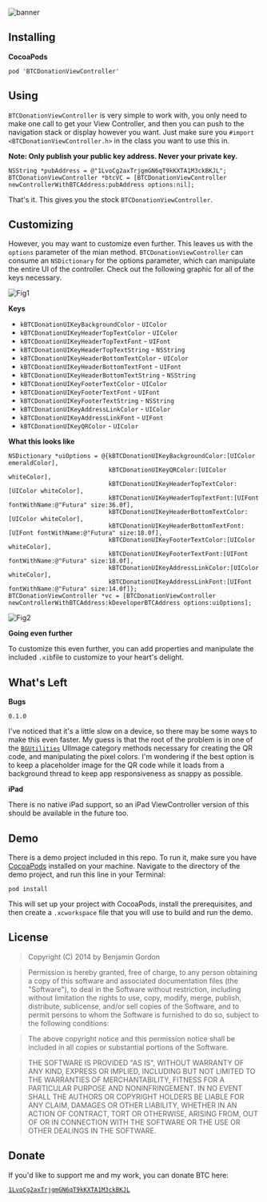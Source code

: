 ![banner](/Images/banner-01.png)

## Installing

**CocoaPods**

`pod 'BTCDonationViewController'`

## Using

`BTCDonationViewController` is very simple to work with, you only need to make one call to get your View Controller, and then you can push to the navigation stack or display however you want. Just make sure you `#import <BTCDonationViewController.h>` in the class you want to use this in.

**Note: Only publish your public key address. Never your private key.**

```objc
NSString *pubAddress = @"1LvoCg2axTrjgmGN6qT9kKXTA1M3ckBKJL";
BTCDonationViewController *btcVC = [BTCDonationViewController newControllerWithBTCAddress:pubAddress options:nil];
```

That's it. This gives you the stock `BTCDonationViewController`.

## Customizing

However, you may want to customize even further. This leaves us with the `options` parameter of the mian method. `BTCDonationViewController` can consume an `NSDictionary` for the options parameter, which can manipulate the entire UI of the controller. Check out the following graphic for all of the keys necessary.

![Fig1](/Images/figure1-01.png)

**Keys**

* `kBTCDonationUIKeyBackgroundColor` - `UIColor`
* `kBTCDonationUIKeyHeaderTopTextColor` - `UIColor`
* `kBTCDonationUIKeyHeaderTopTextFont` - `UIFont`
* `kBTCDonationUIKeyHeaderTopTextString` - `NSString`
* `kBTCDonationUIKeyHeaderBottomTextColor` - `UIColor`
* `kBTCDonationUIKeyHeaderBottomTextFont` - `UIFont`
* `kBTCDonationUIKeyHeaderBottomTextString` - `NSString`
* `kBTCDonationUIKeyFooterTextColor` - `UIColor`
* `kBTCDonationUIKeyFooterTextFont` - `UIFont`
* `kBTCDonationUIKeyFooterTextString` - `NSString`
* `kBTCDonationUIKeyAddressLinkColor` - `UIColor`
* `kBTCDonationUIKeyAddressLinkFont` - `UIFont`
* `kBTCDonationUIKeyQRColor` - `UIColor`

**What this looks like**

```objc
NSDictionary *uiOptions = @{kBTCDonationUIKeyBackgroundColor:[UIColor emeraldColor],
                            kBTCDonationUIKeyQRColor:[UIColor whiteColor],
                            kBTCDonationUIKeyHeaderTopTextColor:[UIColor whiteColor],
                            kBTCDonationUIKeyHeaderTopTextFont:[UIFont fontWithName:@"Futura" size:36.0f],
                            kBTCDonationUIKeyHeaderBottomTextColor:[UIColor whiteColor],
                            kBTCDonationUIKeyHeaderBottomTextFont:[UIFont fontWithName:@"Futura" size:18.0f],
                            kBTCDonationUIKeyFooterTextColor:[UIColor whiteColor],
                            kBTCDonationUIKeyFooterTextFont:[UIFont fontWithName:@"Futura" size:18.0f],
                            kBTCDonationUIKeyAddressLinkColor:[UIColor whiteColor],
                            kBTCDonationUIKeyAddressLinkFont:[UIFont fontWithName:@"Futura" size:14.0f]};
BTCDonationViewController *vc = [BTCDonationViewController newControllerWithBTCAddress:kDeveloperBTCAddress options:uiOptions];
```

![Fig2](/Images/figure2-01.png)

**Going even further**

To customize this even further, you can add properties and manipulate the included `.xib`file to customize to your heart's delight.

## What's Left

**Bugs**

`0.1.0`

I've noticed that it's a little slow on a device, so there may be some ways to make this even faster. My guess is that the root of the problem is in one of the [`BGUtilities`](https://github.com/bennyguitar/BGUtilities) UIImage category methods necessary for creating the QR code, and manipulating the pixel colors. I'm wondering if the best option is to keep a placeholder image for the QR code while it loads from a background thread to keep app responsiveness as snappy as possible.

**iPad**

There is no native iPad support, so an iPad ViewController version of this should be available in the future too.

## Demo

There is a demo project included in this repo. To run it, make sure you have [CocoaPods](http://cocoapods.org/) installed on your machine. Navigate to the directory of the demo project, and run this line in your Terminal:

`pod install`

This will set up your project with CocoaPods, install the prerequisites, and then create a `.xcworkspace` file that you will use to build and run the demo.

## License

> Copyright (C) 2014 by Benjamin Gordon

> Permission is hereby granted, free of charge, to any person obtaining a copy of this software and associated documentation files (the "Software"), to deal in the Software without restriction, including without limitation the rights to use, copy, modify, merge, publish, distribute, sublicense, and/or sell copies of the Software, and to permit persons to whom the Software is furnished to do so, subject to the following conditions:

> The above copyright notice and this permission notice shall be included in all copies or substantial portions of the Software.

> THE SOFTWARE IS PROVIDED "AS IS", WITHOUT WARRANTY OF ANY KIND, EXPRESS OR IMPLIED, INCLUDING BUT NOT LIMITED TO THE WARRANTIES OF MERCHANTABILITY, FITNESS FOR A PARTICULAR PURPOSE AND NONINFRINGEMENT. IN NO EVENT SHALL THE AUTHORS OR COPYRIGHT HOLDERS BE LIABLE FOR ANY CLAIM, DAMAGES OR OTHER LIABILITY, WHETHER IN AN ACTION OF CONTRACT, TORT OR OTHERWISE, ARISING FROM, OUT OF OR IN CONNECTION WITH THE SOFTWARE OR THE USE OR OTHER DEALINGS IN THE SOFTWARE.

## Donate

If you'd like to support me and my work, you can donate BTC here:

[`1LvoCg2axTrjgmGN6qT9kKXTA1M3ckBKJL`](https://blockchain.info/address/1LvoCg2axTrjgmGN6qT9kKXTA1M3ckBKJL)
